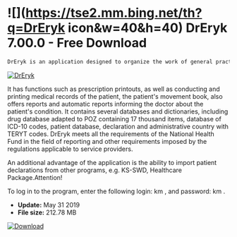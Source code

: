 # ![](https://tse2.mm.bing.net/th?q=DrEryk icon&w=40&h=40) DrEryk 7.00.0 - Free Download

```sh
DrEryk is an application designed to organize the work of general practitioners' surgeries, primary health care facilities, internal medicine and pediatric offices.
```
[![DrEryk](https://gallery.dpcdn.pl/imgc/Tools/243/g_-_420x350_1.5_-_x20090924225933.PNG)](https://softexe.net/win/business/finance/dreryk:aadb.html)

It has functions such as prescription printouts, as well as conducting and printing medical records of the patient, the patient's movement book, also offers reports and automatic reports informing the doctor about the patient's condition. It contains several databases and dictionaries, including drug database adapted to POZ containing 17 thousand items, database of ICD-10 codes, patient database, declaration and administrative country with TERYT codes. DrEryk meets all the requirements of the National Health Fund in the field of reporting and other requirements imposed by the regulations applicable to service providers.
 
 An additional advantage of the application is the ability to import patient declarations from other programs, e.g. KS-SWD, Healthcare Package.Attention!
 
 To log in to the program, enter the following login: km , and password: km .


- **Update:** May 31 2019
- **File size:** 212.78 MB

[![Download](https://cdn.softexe.net/static/img/download.png)](https://softexe.net/win/business/finance/dreryk:aadb.html)

